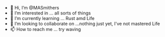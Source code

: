 - 👋 Hi, I’m @MASmithers
- 👀 I’m interested in ... all sorts of things
- 🌱 I’m currently learning ... Rust amd Life
- 💞️ I’m looking to collaborate on ...nothing just yet, I've not mastered Life
- 📫 How to reach me ... try waving

<!---
MASmithers/MASmithers is a ✨ special ✨ repository because its `README.md` (this file) appears on your GitHub profile.
You can click the Preview link to take a look at your changes.
--->
